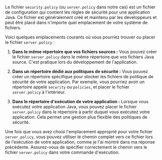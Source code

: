 Le fichier `security.policy` (ou `server.policy` dans notre cas) est un fichier de configuration qui contient les règles de sécurité pour une application Java. Ce fichier est généralement créé et maintenu par les développeurs et peut être placé dans n'importe quel emplacement de votre système de fichiers.

Voici quelques emplacements courants où vous pourriez trouver ou placer le fichier `server.policy` :

1. **Dans le même répertoire que vos fichiers sources :** Vous pouvez créer le fichier `server.policy` dans le même répertoire que vos fichiers Java source. C'est pratique lors du développement de l'application.

2. **Dans un répertoire dédié aux politiques de sécurité :** Vous pouvez créer un répertoire spécifique pour stocker les fichiers de politique de sécurité de votre application. Par exemple, vous pourriez avoir un répertoire appelé `security` ou `policies`, et placer le fichier `server.policy` à l'intérieur.

3. **Dans le répertoire d'exécution de votre application :** Lorsque vous exécutez votre application Java, vous pouvez placer le fichier `server.policy` dans le répertoire à partir duquel vous exécutez votre application. Cela permet une gestion plus flexible des politiques de sécurité.

Une fois que vous avez choisi l'emplacement approprié pour votre fichier `server.policy`, vous pouvez utiliser le chemin complet vers ce fichier lors de l'exécution de votre application, comme je l'ai montré dans ma réponse précédente. Assurez-vous de spécifier correctement le chemin vers le fichier `server.policy` dans votre commande d'exécution.
